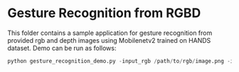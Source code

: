 # Gesture Recognition from RGBD

This folder contains a sample application for gesture recognition from provided rgb and depth images using Mobilenetv2 trained on HANDS dataset.
Demo can be run as follows:

```python
python gesture_recognition_demo.py -input_rgb /path/to/rgb/image.png -input_depth /path/to/depth/image.png
```

